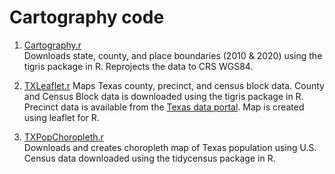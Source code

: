 # Cartography code

1. [Cartography.r](/Cartography/CartographyCode/Cartography.r)  
Downloads state, county, and place boundaries (2010 & 2020) using the tigris package in R. Reprojects the data to CRS WGS84. 

2. [TXLeaflet.r](/Cartography/CartographyCode/TXLeaflet.r)
Maps Texas county, precinct, and census block data. County and Census Block data is downloaded using the tigris package in R. Precinct data is available from the [Texas data portal](https://data.capitol.texas.gov/dataset/precincts). Map is created using leaflet for R.

3. [TXPopChoropleth.r](/Cartography/CartographyCode/TXPopChoropleth.r)  
Downloads and creates choropleth map of Texas population using U.S. Census data downloaded using the tidycensus package in R.